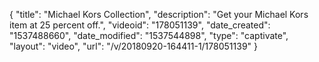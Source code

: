 {
    "title": "Michael Kors Collection",
    "description": "Get your Michael Kors item at 25 percent off.",
    "videoid": "178051139",
    "date_created": "1537488660",
    "date_modified": "1537544898",
    "type": "captivate",
    "layout": "video",
    "url": "\/v\/20180920-164411-1\/178051139"
}